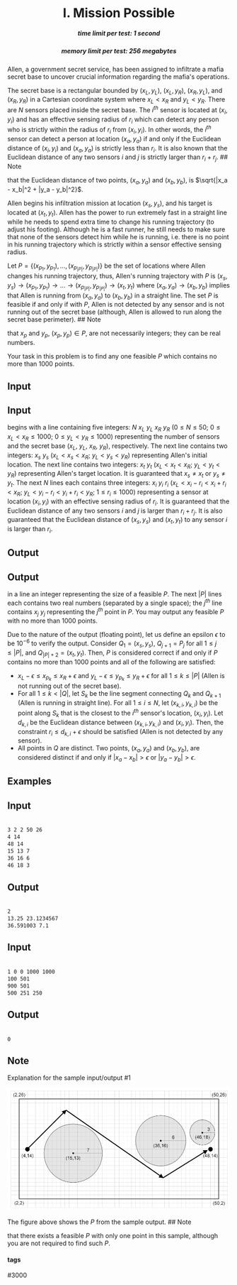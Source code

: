 <h1 style='text-align: center;'> I. Mission Possible</h1>

<h5 style='text-align: center;'>time limit per test: 1 second</h5>
<h5 style='text-align: center;'>memory limit per test: 256 megabytes</h5>

Allen, a government secret service, has been assigned to infiltrate a mafia secret base to uncover crucial information regarding the mafia's operations.

The secret base is a rectangular bounded by $(x_L,y_L)$, $(x_L,y_R)$, $(x_R,y_L)$, and $(x_R,y_R)$ in a Cartesian coordinate system where $x_L < x_R$ and $y_L < y_R$. There are $N$ sensors placed inside the secret base. The $i^{th}$ sensor is located at $(x_i, y_i)$ and has an effective sensing radius of $r_i$ which can detect any person who is strictly within the radius of $r_i$ from $(x_i, y_i)$. In other words, the $i^{th}$ sensor can detect a person at location $(x_a, y_a)$ if and only if the Euclidean distance of $(x_i, y_i)$ and $(x_a, y_a)$ is strictly less than $r_i$. It is also known that the Euclidean distance of any two sensors $i$ and $j$ is strictly larger than $r_i + r_j$. ## Note

 that the Euclidean distance of two points, $(x_a, y_a)$ and $(x_b, y_b)$, is $\sqrt{|x_a - x_b|^2 + |y_a - y_b|^2}$.

Allen begins his infiltration mission at location $(x_s, y_s)$, and his target is located at $(x_t, y_t)$. Allen has the power to run extremely fast in a straight line while he needs to spend extra time to change his running trajectory (to adjust his footing). Although he is a fast runner, he still needs to make sure that none of the sensors detect him while he is running, i.e. there is no point in his running trajectory which is strictly within a sensor effective sensing radius.

Let $P = \{(x_{p_1}, y_{p_1}), \dots, (x_{p_{|P|}}, y_{p_{|P|}})\}$ be the set of locations where Allen changes his running trajectory, thus, Allen's running trajectory with $P$ is $(x_s, y_s) \rightarrow (x_{p_1}, y_{p_1}) \rightarrow \dots \rightarrow (x_{p_{|P|}}, y_{p_{|P|}}) \rightarrow (x_t, y_t)$ where $(x_a,y_a) \rightarrow (x_b,y_b)$ implies that Allen is running from $(x_a,y_a)$ to $(x_b,y_b)$ in a straight line. The set $P$ is feasible if and only if with $P$, Allen is not detected by any sensor and is not running out of the secret base (although, Allen is allowed to run along the secret base perimeter). ## Note

 that $x_p$ and $y_p$, $(x_p,y_p) \in P$, are not necessarily integers; they can be real numbers.

Your task in this problem is to find any one feasible $P$ which contains no more than $1000$ points.

## Input

## Input

 begins with a line containing five integers: $N$ $x_L$ $y_L$ $x_R$ $y_R$ ($0 \le N \le 50$; $0 \le x_L < x_R \le 1000$; $0 \le y_L < y_R \le 1000$) representing the number of sensors and the secret base ($x_L$, $y_L$, $x_R$, $y_R$), respectively. The next line contains two integers: $x_s$ $y_s$ ($x_L < x_s < x_R$; $y_L < y_s < y_R$) representing Allen's initial location. The next line contains two integers: $x_t$ $y_t$ ($x_L < x_t < x_R$; $y_L < y_t < y_R$) representing Allen's target location. It is guaranteed that $x_s \ne x_t$ or $y_s \ne y_t$. The next $N$ lines each contains three integers: $x_i$ $y_i$ $r_i$ ($x_L < x_i - r_i < x_i + r_i < x_R$; $y_L < y_i - r_i < y_i + r_i < y_R$; $1 \le r_i \le 1000$) representing a sensor at location $(x_i, y_i)$ with an effective sensing radius of $r_i$. It is guaranteed that the Euclidean distance of any two sensors $i$ and $j$ is larger than $r_i + r_j$. It is also guaranteed that the Euclidean distance of $(x_s,y_s)$ and $(x_t,y_t)$ to any sensor $i$ is larger than $r_i$.

## Output

## Output

 in a line an integer representing the size of a feasible $P$. The next $|P|$ lines each contains two real numbers (separated by a single space); the $j^{th}$ line contains $x_j$ $y_j$ representing the $j^{th}$ point in $P$. You may output any feasible $P$ with no more than $1000$ points.

Due to the nature of the output (floating point), let us define an epsilon $\epsilon$ to be $10^{-6}$ to verify the output. Consider $Q_1 = (x_s, y_s)$, $Q_{j+1} = P_j$ for all $1 \le j \le |P|$, and $Q_{|P|+2} = (x_t, y_t)$. Then, $P$ is considered correct if and only if $P$ contains no more than $1000$ points and all of the following are satisfied: 

* $x_L - \epsilon \le x_{p_k} \le x_R + \epsilon$ and $y_L - \epsilon \le y_{p_k} \le y_R + \epsilon$ for all $1 \le k \le |P|$ (Allen is not running out of the secret base).
* For all $1 \le k < |Q|$, let $S_k$ be the line segment connecting $Q_k$ and $Q_{k+1}$ (Allen is running in straight line). For all $1 \le i \le N$, let $(x_{k,i},y_{k,i})$ be the point along $S_k$ that is the closest to the $i^{th}$ sensor's location, $(x_i,y_i)$. Let $d_{k,i}$ be the Euclidean distance between $(x_{k,i},y_{k,i})$ and $(x_i,y_i)$. Then, the constraint $r_i \le d_{k,i} + \epsilon$ should be satisfied (Allen is not detected by any sensor).
* All points in $Q$ are distinct. Two points, $(x_a,y_a)$ and $(x_b,y_b)$, are considered distinct if and only if $|x_a - x_b| > \epsilon$ or $|y_a - y_b| > \epsilon$.
## Examples

## Input


```

3 2 2 50 26
4 14
48 14
15 13 7
36 16 6
46 18 3

```
## Output


```

2
13.25 23.1234567
36.591003 7.1

```
## Input


```

1 0 0 1000 1000
100 501
900 501
500 251 250

```
## Output


```

0

```
## Note

Explanation for the sample input/output #1

![](images/8536495fe705f75c24c97cad7d663da82176bdec.png)

The figure above shows the $P$ from the sample output. ## Note

 that there exists a feasible $P$ with only one point in this sample, although you are not required to find such $P$.



#### tags 

#3000 